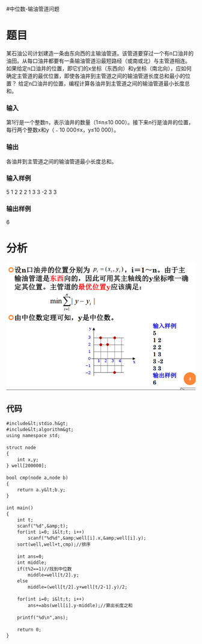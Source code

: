 #中位数-输油管道问题
# 题目

某石油公司计划建造一条由东向西的主输油管道。该管道要穿过一个有n口油井的油田。从每口油井都要有一条输油管道沿最短路经（或南或北）与主管道相连。 如果给定n口油井的位置，即它们的x坐标（东西向）和y坐标（南北向），应如何确定主管道的最优位置，即使各油井到主管道之间的输油管道长度总和最小的位置？ 给定n口油井的位置，编程计算各油井到主管道之间的输油管道最小长度总和。

### 输入

第1行是一个整数n，表示油井的数量（1≤n≤10 000）。接下来n行是油井的位置，每行两个整数x和y（﹣10 000≤x，y≤10 000）。

### 输出

各油井到主管道之间的输油管道最小长度总和。

### 输入样例

5 1 2 2 2 1 3 3 -2 3 3

### 输出样例

6

# 分析

<img src="https://raw.githubusercontent.com/Double2hao/xujiajia_blog/main/img/2030.png" alt="这里写图片描述">

## 代码

```
#include&lt;stdio.h&gt;
#include&lt;algorithm&gt;
using namespace std;

struct node
{
    int x,y;
} well[200000];

bool cmp(node a,node b)
{
    return a.y&lt;b.y;
}

int main()
{
    int t;
    scanf("%d",&amp;t);
    for(int i=0; i&lt;t; i++)
        scanf("%d%d",&amp;well[i].x,&amp;well[i].y);
    sort(well,well+t,cmp);//排序

    int ans=0;
    int middle;
    if(t%2==1)//找到中位数
        middle=well[t/2].y;
    else
        middle=(well[t/2].y+well[t/2-1].y)/2;

    for(int i=0; i&lt;t; i++)
        ans+=abs(well[i].y-middle);//算出长度之和

    printf("%d\n",ans);

    return 0;
}


```